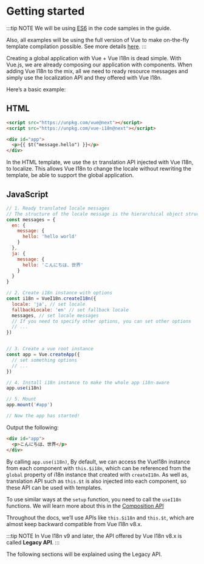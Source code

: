 # Getting started

:::tip NOTE
We will be using [ES6](https://github.com/lukehoban/es6features) in the code samples in the guide.

Also, all examples will be using the full version of Vue to make on-the-fly template compilation possible. See more details [here](https://v3.vuejs.org/guide/installation.html#runtime-compiler-vs-runtime-only).
:::

Creating a global application with Vue + Vue I18n is dead simple. With Vue.js, we are already composing our application with components. When adding Vue I18n to the mix, all we need to ready resource messages and simply use the localization API and they offered with Vue I18n.

Here’s a basic example:

## HTML

```html
<script src="https://unpkg.com/vue@next"></script>
<script src="https://unpkg.com/vue-i18n@next"></script>

<div id="app">
  <p>{{ $t("message.hello") }}</p>
</div>
```

In the HTML template, we use the `$t` translation API injected with Vue I18n, to localize. This allows Vue I18n to change the locale without rewriting the template, be able to support the global application.

## JavaScript

```js
// 1. Ready translated locale messages
// The structure of the locale message is the hierarchical object structure with each locale as the top property
const messages = {
  en: {
    message: {
      hello: 'hello world'
    }
  },
  ja: {
    message: {
      hello: 'こんにちは、世界'
    }
  }
}

// 2. Create i18n instance with options
const i18n = VueI18n.createI18n({
  locale: 'ja', // set locale
  fallbackLocale: 'en' // set fallback locale
  messages, // set locale messages
  // If you need to specify other options, you can set other options
  // ...
})


// 3. Create a vue root instance
const app = Vue.createApp({
  // set something options
  // ...
})

// 4. Install i18n instance to make the whole app i18n-aware
app.use(i18n)

// 5. Mount
app.mount('#app')

// Now the app has started!
```

Output the following:

```html
<div id="app">
  <p>こんにちは、世界</p>
</div>
```

By calling `app.use(i18n)`, By default, we can access the VueI18n instance from each component with `this.$i18n`, which can be referenced from the `global` property of i18n instance that created with `createI18n`. As well as, translation API such as `this.$t` is also injected into each component, so these API can be used with templates.

To use similar ways at the `setup` function, you need to call the `useI18n` functions. We will learn more about this in the [Composition API](https://v3.vuejs.org/guide/composition-api-introduction.html)

Throughout the docs, we’ll use APIs like `this.$i18n` and `this.$t`, which are almost keep backward compatible from Vue I18n v8.x.

:::tip NOTE
In Vue I18n v9 and later, the API offered by Vue I18n v8.x is called **Legacy API**.
:::

The following sections will be explained using the Legacy API.
